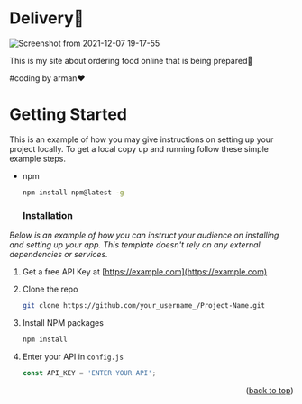 # Delivery:motor_scooter:

![Screenshot from 2021-12-07 19-17-55](https://user-images.githubusercontent.com/93611871/145061192-5aa2d451-d294-4bcd-b7e2-fa4a47118229.png)

This is my site about ordering food online that is being prepared:cowboy_hat_face:

#coding by arman:heart:

# Getting Started

This is an example of how you may give instructions on setting up your project locally.
To get a local copy up and running follow these simple example steps.

* npm
  ```sh
  npm install npm@latest -g
  ```
  
  ### Installation

_Below is an example of how you can instruct your audience on installing and setting up your app. This template doesn't rely on any external dependencies or services._

1. Get a free API Key at [https://example.com](https://example.com)

2. Clone the repo
   
   ```sh
   git clone https://github.com/your_username_/Project-Name.git
   ```
3. Install NPM packages
   
   ```sh
   npm install
   ```
4. Enter your API in `config.js`
   
   ```js
   const API_KEY = 'ENTER YOUR API';
   ```

<p align="right">(<a href="#top">back to top</a>)</p>
